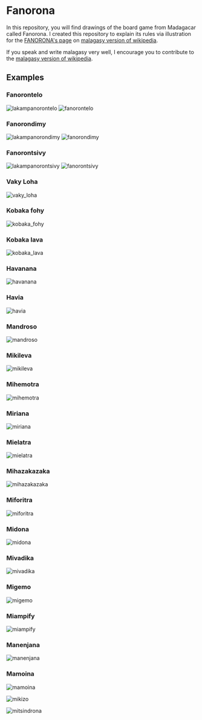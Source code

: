# Fanorona

In this repository, you will find drawings of the board game from
Madagacar called Fanorona. I created this repository to explain its
rules via illustration for the [FANORONA's
page](https://mg.wikipedia.org/wiki/Fanorona) on [malagasy version of
wikipedia](https://mg.wikipedia.org/wiki/Wikipedia:Fandraisana).

If you speak and write malagasy very well, I encourage you to
contribute to the [malagasy version of
wikipedia](https://mg.wikipedia.org/wiki/Wikipedia:Fandraisana).

## Examples

### Fanorontelo
![lakampanorontelo](img/lakampanorontelo.png)
![fanorontelo](img/fanorontelo.png)

### Fanorondimy
![lakampanorondimy](img/lakampanorondimy.png)
![fanorondimy](img/fanorondimy.png)

### Fanorontsivy
![lakampanorontsivy](img/lakampanorontsivy.png)
![fanorontsivy](img/fanorontsivy.png)

### Vaky Loha
![vaky_loha](img/vaky_loha.png)

### Kobaka fohy
![kobaka_fohy](img/kobaka_fohy.png)

### Kobaka lava
![kobaka_lava](img/kobaka_lava.png)

### Havanana
![havanana](img/havanana.png)

### Havia
![havia](img/havia.png)	

### Mandroso
![mandroso](img/mandroso.png)

### Mikileva
![mikileva](img/mikileva.png)

### Mihemotra
![mihemotra](img/mihemotra.png)

### Miriana
![miriana](img/miriana.png)

### Mielatra
![mielatra](img/mielatra.png)

### Mihazakazaka
![mihazakazaka](img/mihazakazaka.png)

### Miforitra
![miforitra](img/miforitra.png)

### Midona
![midona](img/midona.png)

### Mivadika
![mivadika](img/mivadika.png)

### Migemo
![migemo](img/migemo.png)

### Miampify
![miampify](img/miampify.png)

### Manenjana
![manenjana](img/manenjana.png)

### Mamoina
![mamoina](img/mamoina.png)


![mikizo](img/mikizo.png)


![mitsindrona](img/mitsindrona.png)
